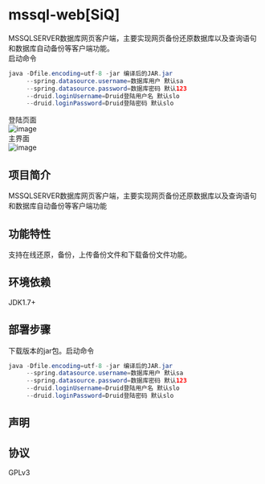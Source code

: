 # mssql-web[SiQ]
MSSQLSERVER数据库网页客户端，主要实现网页备份还原数据库以及查询语句和数据库自动备份等客户端功能。
<br>
启动命令
<br>
```java 
java -Dfile.encoding=utf-8 -jar 编译后的JAR.jar
     --spring.datasource.username=数据库用户 默认sa
     --spring.datasource.password=数据库密码 默认123
     --druid.loginUsername=Druid登陆用户名 默认slo
     --druid.loginPassword=Druid登陆密码 默认slo
```
登陆页面<br>
![image](https://gitee.com/kkillala/mssql-web/attach_files/download?i=106711&u=http%3A%2F%2Ffiles.git.oschina.net%2Fgroup1%2FM00%2F02%2F6A%2FPaAvDFoeKzyAJLvjAABKWrG2oLg740.jpg%3Ftoken%3D2d356bd97c570f64ee822317c8ff1c86%26ts%3D1511926598%26attname%3Dimg-login-page.jpg)
<br>
主界面<br>
![image](https://gitee.com/kkillala/mssql-web/attach_files/download?i=106712&u=http%3A%2F%2Ffiles.git.oschina.net%2Fgroup1%2FM00%2F02%2F6A%2FPaAvDFoeK0aAQxJYAAE1aGlJFi4835.jpg%3Ftoken%3D7d309aae474e4378b48ea4f92501f7e3%26ts%3D1511926682%26attname%3Dimg-main-page.jpg)


项目简介
---------
MSSQLSERVER数据库网页客户端，主要实现网页备份还原数据库以及查询语句和数据库自动备份等客户端功能

功能特性
---------
支持在线还原，备份，上传备份文件和下载备份文件功能。

环境依赖
---------
JDK1.7+

部署步骤
---------
下载版本的jar包。启动命令
<br>
```java 
java -Dfile.encoding=utf-8 -jar 编译后的JAR.jar
     --spring.datasource.username=数据库用户 默认sa
     --spring.datasource.password=数据库密码 默认123
     --druid.loginUsername=Druid登陆用户名 默认slo
     --druid.loginPassword=Druid登陆密码 默认slo
```

声明
---------


协议
---------
GPLv3


